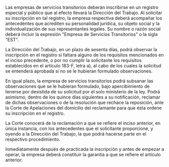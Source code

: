 Las empresas de servicios transitorios deberán inscribirse en un registro especial y público que al efecto llevará la Dirección del Trabajo. Al solicitar su inscripción en tal registro, la empresa respectiva deberá acompañar los antecedentes que acrediten su personalidad jurídica, su objeto social y la individualización de sus representantes legales. Su nombre o razón social deberá incluir la expresión "Empresa de Servicios Transitorios" o la sigla "EST".

La Dirección del Trabajo, en un plazo de sesenta días, podrá observar la inscripción en el registro si faltara alguno de los requisitos mencionados en el inciso precedente, o por no cumplir la solicitante los requisitos establecidos en el artículo 183-F, letra a), al cabo de los cuales la solicitud se entenderá aprobada si no se le hubieran formulado observaciones.

En igual plazo, la empresa de servicios transitorios podrá subsanar las observaciones que se le hubieran formulado, bajo apercibimiento de tenerse por desistida de su solicitud por el solo ministerio de la ley. Podrá asimismo, dentro de los quince días siguientes a su notificación, reclamar de dichas observaciones o de la resolución que rechace la reposición, ante la Corte de Apelaciones del domicilio del reclamante para que ésta ordene su inscripción en el registro.

La Corte conocerá de la reclamación a que se refiere el inciso anterior, en única instancia, con los antecedentes que el solicitante proporcione, y oyendo a la Dirección del Trabajo, la que podrá hacerse parte en el respectivo procedimiento.

Inmediatamente después de practicada la inscripción y antes de empezar a operar, la empresa deberá constituir la garantía a que se refiere el artículo anterior.